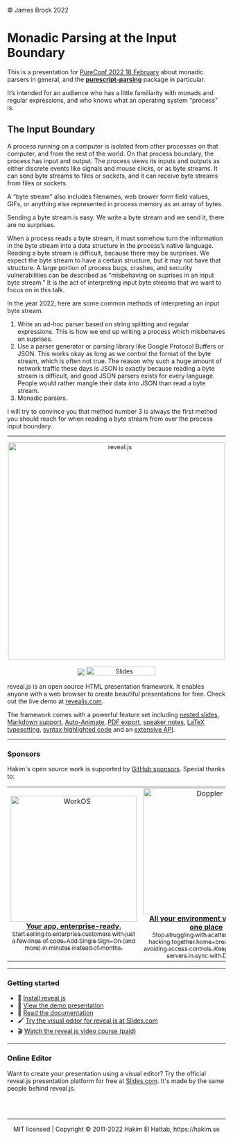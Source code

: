 © James Brock 2022

# Monadic Parsing at the Input Boundary

This is a presentation for
[PureConf 2022 18 February](https://hasgeek.com/FP-Juspay/pureconf/)
about monadic parsers in general, and the
[__purescript-parsing__](https://github.com/purescript-contrib/purescript-parsing)
package in particular.

It’s intended for an audience who has a little familiarity with monads and
regular expressions, and who knows what an operating system “process” is.

## The Input Boundary

A process running on a computer is isolated from other processes on that
computer, and from the rest of the world. On that process boundary,
the process has input and output.
The process views its inputs and outputs as either discrete events like
signals and mouse clicks, or as byte streams. It can send byte streams to
files or sockets, and it can receive byte streams from files or sockets.

A “byte stream” also includes filenames, web brower form field values, GIFs,
or anything else represented in process memory as an array of bytes.

Sending a byte stream is easy. We write a byte stream and we send it,
there are no surprises.

When a process reads a byte stream, it must somehow turn the information
in the byte stream into a data structure in the process’s native language.
Reading a byte stream is difficult, because there may be surprises. We
expect the byte stream to have a certain structure, but it may not have that
structure. A large portion of process bugs, crashes, and security vulnerabilities
can be described as “misbehaving on suprises in an input byte stream.”
It is the act of interpreting input byte streams that we want to focus on
in this talk.

In the year 2022, here are some common methods of interpreting an input byte
stream.

1. Write an ad-hoc parser based on string splitting and regular expressions.
   This is how we end up writing a process which misbehaves on suprises.
2. Use a parser generator or parsing library like Google Protocol Buffers
   or JSON.
   This works okay as long as we control the format of the byte stream,
   which is often not true.
   The reason why such a huge amount of network traffic these days is JSON
   is exactly because reading a byte stream is difficult, and good JSON
   parsers exists for every language. People would rather mangle their
   data into JSON than read a byte stream.
3. Monadic parsers.

I will try to convince you that method number 3 is always the first method you
should reach for when reading a byte stream from over the process input
boundary.






---

<p align="center">
  <a href="https://revealjs.com">
  <img src="https://hakim-static.s3.amazonaws.com/reveal-js/logo/v1/reveal-black-text-sticker.png" alt="reveal.js" width="500">
  </a>
  <br><br>
  <a href="https://github.com/hakimel/reveal.js/actions"><img src="https://github.com/hakimel/reveal.js/workflows/tests/badge.svg"></a>
  <a href="https://slides.com/"><img src="https://s3.amazonaws.com/static.slid.es/images/slides-github-banner-320x40.png?1" alt="Slides" width="160" height="20"></a>
</p>

reveal.js is an open source HTML presentation framework. It enables anyone with a web browser to create beautiful presentations for free. Check out the live demo at [revealjs.com](https://revealjs.com/).

The framework comes with a powerful feature set including [nested slides](https://revealjs.com/vertical-slides/), [Markdown support](https://revealjs.com/markdown/), [Auto-Animate](https://revealjs.com/auto-animate/), [PDF export](https://revealjs.com/pdf-export/), [speaker notes](https://revealjs.com/speaker-view/), [LaTeX typesetting](https://revealjs.com/math/), [syntax highlighted code](https://revealjs.com/code/) and an [extensive API](https://revealjs.com/api/).

---

### Sponsors
Hakim's open source work is supported by <a href="https://github.com/sponsors/hakimel">GitHub sponsors</a>. Special thanks to:
<div align="center">
  <table>
    <td align="center">
      <a href="https://workos.com/?utm_campaign=github_repo&utm_medium=referral&utm_content=revealjs&utm_source=github">
        <div>
          <img src="https://user-images.githubusercontent.com/629429/151508669-efb4c3b3-8fe3-45eb-8e47-e9510b5f0af1.svg" width="290" alt="WorkOS">
        </div>
        <b>Your app, enterprise-ready.</b>
        <div>
          <sub>Start selling to enterprise customers with just a few lines of code. Add Single Sign-On (and more) in minutes instead of months.</sup>
        </div>
      </a>
    </td>
    <td align="center">
      <a href="https://www.doppler.com/?utm_cam![Uploading workos-logo-white-bg.svg…]()
      paign=github_repo&utm_medium=referral&utm_content=revealjs&utm_source=github">
        <div>
          <img src="https://user-images.githubusercontent.com/629429/151510865-9fd454f1-fd8c-4df4-b227-a54b87313db4.png" width="290" alt="Doppler">
        </div>
        <b>All your environment variables, in one place</b>
        <div>
          <sub>Stop struggling with scattered API keys, hacking together home-brewed tools, and avoiding access controls. Keep your team and servers in sync with Doppler.</sup>
        </div>
      </a>
    </td>
  </table>
</div>

---

### Getting started
- 🚀 [Install reveal.js](https://revealjs.com/installation)
- 👀 [View the demo presentation](https://revealjs.com/demo)
- 📖 [Read the documentation](https://revealjs.com/markup/)
- 🖌 [Try the visual editor for reveal.js at Slides.com](https://slides.com/)
- 🎬 [Watch the reveal.js video course (paid)](https://revealjs.com/course)

---

### Online Editor
Want to create your presentation using a visual editor? Try the official reveal.js presentation platform for free at [Slides.com](https://slides.com). It's made by the same people behind reveal.js.

<br>
<br>

--- 
<div align="center">
  MIT licensed | Copyright © 2011-2022 Hakim El Hattab, https://hakim.se
</div>
